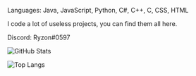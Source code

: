 Languages: Java, JavaScript, Python, C#, C++, C, CSS, HTML

I code a lot of useless projects, you can find them all here.

Discord: Ryzon#0597


![GitHub Stats](https://github-readme-stats.vercel.app/api?username=ImRyzon&theme=radical)


![Top Langs](https://github-readme-stats.vercel.app/api/top-langs/?username=ImRyzon&theme=tokyonight)

